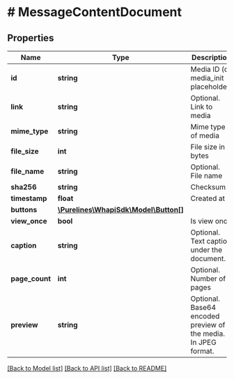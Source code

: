 # # MessageContentDocument

## Properties

Name | Type | Description | Notes
------------ | ------------- | ------------- | -------------
**id** | **string** | Media ID (or media_init placeholder) |
**link** | **string** | Optional. Link to media | [optional]
**mime_type** | **string** | Mime type of media |
**file_size** | **int** | File size in bytes |
**file_name** | **string** | Optional. File name | [optional]
**sha256** | **string** | Checksum | [optional]
**timestamp** | **float** | Created at |
**buttons** | [**\Purelines\WhapiSdk\Model\Button[]**](Button.md) |  | [optional]
**view_once** | **bool** | Is view once | [optional]
**caption** | **string** | Optional. Text caption under the document. | [optional]
**page_count** | **int** | Optional. Number of pages | [optional]
**preview** | **string** | Optional. Base64 encoded preview of the media. In JPEG format. | [optional]

[[Back to Model list]](../../README.md#models) [[Back to API list]](../../README.md#endpoints) [[Back to README]](../../README.md)
